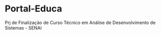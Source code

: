# Portal-Educa
Prj de Finalização de Curso Técnico em Análise de Desenvolvimento de Sistemas - SENAI
